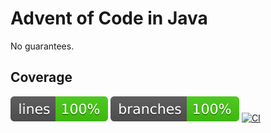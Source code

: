 # Advent of Code in Java

No guarantees.

## Coverage
[![line-coverage](.github/badges/jacoco.svg)](https://github.com/arothuis/aoc-java/actions)
[![branch-coverage](.github/badges/branches.svg)](https://github.com/arothuis/aoc-java/actions)
[![CI](https://github.com/arothuis/aoc-java/actions/workflows/main.yml/badge.svg)](https://github.com/arothuis/aoc-java/actions)
